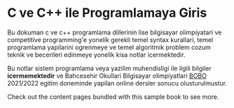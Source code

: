 # C ve C++ ile Programlamaya Giris

Bu dokuman c ve c++ programlama dillerinin lise bilgisayar olimpiyatari ve competitive programming'e yonelik gerekli temel syntax kurallari, temel programlama yapilarini ogrenmeye ve temel algoritmik problem cozum teknik ve becerileri edinmeye yonelik kisa notlar icermektedir.

Bu notlar sistem programlama veya yazilim muhendisligi ile ilgili bilgiler **icermemektedir** ve Bahcesehir Okullari Bilgisayar olimpiyatlari [BOBO](https://sites.google.com/view/bahcesehirbilgisayar/home) 2021/2022 egitim doneminde yapilan online dersler sonucu olusturulmustur. 

Check out the content pages bundled with this sample book to see more.

```{tableofcontents}
```
